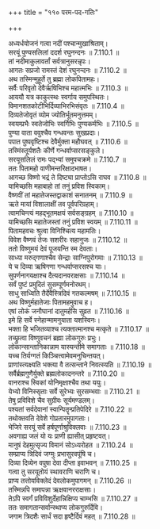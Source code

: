 +++
title = "११० परम-पद-गतिः"

+++


  
अध्यर्धयोजनं गत्वा नदीं पश्चान्मुखाश्रिताम्।  
सरयूं पुण्यसलिलां ददर्श रघुनन्दनः ॥ 7.110.1 ॥   
तां नदीमाकुलावर्तां सर्वत्रानुसरन्नृपः।  
आगतः सप्रजो रामस्तं देशं रघुनन्दनः ॥ 7.110.2 ॥   
अथ तस्मिन्मुहूर्ते तु ब्रह्मा लोकपितामहः।  
सर्वैः परिवृतो देवैर्ऋषिभिश्च महात्मभिः ॥ 7.110.3 ॥   
आययौ यत्र काकुत्स्थः स्वर्गाय समुपस्थितः।  
विमानशतकोटीभिर्दिव्याभिरभिसंवृतः ॥ 7.110.4 ॥   
दिव्यतेजोवृतं व्योम ज्योतिर्भूतमनुत्तमम्।  
स्वयम्प्रभैः स्वतेजोभिः स्वर्गिभिः पुण्यकर्मभिः ॥ 7.110.5 ॥   
पुण्या वाता ववुश्चैव गन्धवन्तः सुखप्रदाः।  
पपात पुष्पवृष्टिश्च देवैर्मुक्ता महौघवत् ॥ 7.110.6 ॥   
तस्मिंस्तूर्यशतैः कीर्णे गन्धर्वाप्सरसङ्कुले।  
सरयूसलिलं रामः पद्भ्यां समुपचक्रमे ॥ 7.110.7 ॥   
ततः पितामहो वाणीमन्तरिक्षादभाषत।  
आगच्छ विष्णो भद्रं ते दिष्ट्या प्राप्तोऽसि राघव ॥ 7.110.8 ॥   
यामिच्छसि महाबाहो तां तनुं प्रविश स्विकाम्।  
वैष्णवीं तां महातेजस्तद्वाकाशं सनातनम् ॥ 7.110.9 ॥   
ऋते मायां विशालाक्षीं तव पूर्वपरिग्रहाम्।  
त्वामचिन्त्यं महद्भूतमक्षयं सर्वसङ्ग्रहम् ॥ 7.110.10 ॥   
यामिच्छसि महातेजस्तां तनुं प्रविश स्वयम् ॥ 7.110.11 ॥   
पितामहवचः श्रुत्वा विनिश्चित्य महामतिः।  
विवेश वैष्णवं तेजः सशरीरः सहानुजः ॥ 7.110.12 ॥   
ततो विष्णुमयं देवं पूजयन्ति स्म देवताः।  
साध्या मरुद्गणाश्चैव सेन्द्राः साग्निपुरोगमाः ॥ 7.110.13 ॥   
ये च दिव्या ऋषिगणा गन्धर्वाप्सरसश्च याः।  
सुपर्णनागयक्षाश्च दैत्यदानवराक्षसाः ॥ 7.110.14 ॥   
सर्वं पुष्टं प्रमुदितं सुसम्पूर्णमनोरथम्।  
साधु साध्विति तैर्देवैस्त्रिदिवं गतकल्मषम् ॥ 7.110.15 ॥   
अथ विष्णुर्महातेजाः पितामहमुवाच ह।  
एषां लोकं जनौघानां दातुमर्हसि सुव्रत ॥ 7.110.16 ॥   
इमे हि सर्वे स्नेहान्मामनुयाता यशस्विनः।  
भक्ता हि भजितव्याश्च त्यक्तात्मानश्च मत्कृते ॥ 7.110.17 ॥   
तच्छ्रुत्वा विष्णुवचनं ब्रह्मा लोकगुरुः प्रभुः।  
लोकान्सान्तानिकान्नाम यास्यन्तीमे समागताः ॥ 7.110.18 ॥   
यच्च तिर्यग्गतं किञ्चित्त्वामेवमनुचिन्तयत्।  
प्राणांस्त्यक्ष्यति भक्त्या वै तत्सन्ताने निवत्स्यति ॥ 7.110.19 ॥   
सर्वैर्ब्रह्मगुणैर्युक्ते ब्रह्मलोकादनन्तरे ॥ 7.110.20 ॥   
वानराश्च स्विकां योनिमृक्षाश्चैव तथा ययुः।  
येभ्यो विनिस्सृताः सर्वे सुरेभ्यः सुरसम्भवाः ॥ 7.110.21 ॥   
तेषु प्रविविशे चैव सुग्रीवः सूर्यमण्डलम्।  
पश्यतां सर्वदेवानां स्वान्पितॄन्प्रतिपेदिरे ॥ 7.110.22 ॥   
तथोक्तवति देवेशे गोप्रतारमुपागताः।  
भेजिरे सरयूं सर्वे हर्षपूर्णाश्रुविक्लवाः ॥ 7.110.23 ॥   
अवगाह्य जलं यो यः प्राणी ह्यासीत् प्रहृष्टवत्।  
मानुषं देहमुत्सृज्य विमानं सोऽध्यरोहत ॥ 7.110.24 ॥   
सम्प्राप्य त्रिदिवं जग्मुः प्रभासुरवपूंषि च।  
दिव्या दिव्येन वपुषा देवा दीप्ता इवाभवन् ॥ 7.110.25 ॥   
गत्वा तु सरयूतोयं स्थावराणि चराणि च।  
प्राप्य तत्तोयविक्लेदं देवलोकमुपागमन् ॥ 7.110.26 ॥   
तस्मिन्नपि समापन्ना ऋक्षवानरराक्षसाः।  
तेऽपि स्वर्गं प्रविविशुर्देहान्निक्षिप्य चाम्भसि ॥ 7.110.27 ॥   
ततः समागतान्सर्वान्स्थाप्य लोकगुरुर्दिवि।  
जगाम त्रिदशैः सार्धं सदा हृष्टैर्दिवं महत् ॥ 7.110.28 ॥   
